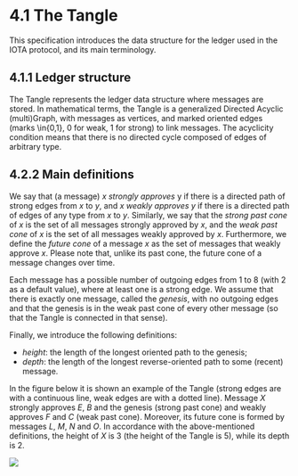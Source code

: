 # 4.1 The Tangle

This specification introduces the data structure for the ledger used in the IOTA protocol, and its main terminology.

## 4.1.1 Ledger structure

The Tangle represents the ledger data structure where messages are stored.
In mathematical terms, the Tangle is a generalized Directed Acyclic (multi)Graph, with messages as vertices, and marked oriented edges (marks \in\{0,1\}, 0 for weak, 1 for strong) to link messages.
The acyclicity condition means that there is no directed cycle composed of edges of arbitrary type.

## 4.2.2 Main definitions

We say that (a message) $x$ _strongly approves_ y if there is a directed path of strong edges from $x$ to $y$, and $x$ _weakly approves_ $y$ if there is a directed path of edges of any type from $x$ to $y$. 
Similarly, we say that the _strong past cone_ of $x$ is the set of all messages strongly approved by $x$, and the _weak past cone_ of $x$ is the set of all messages weakly approved by $x$. Furthermore, we define the _future cone_ of a message $x$ as the set of messages that weakly approve $x$. Please note that, unlike its past cone, the future cone of a message changes over time.

Each message has a possible number of outgoing edges from 1 to 8 (with 2 as a default value), where at least one is a strong edge.
We assume that there is exactly one message, called the _genesis_, with no outgoing edges and that the genesis is in the weak past cone of every other message (so that the Tangle is connected in that sense).

Finally, we introduce the following definitions:
* _height_: the length of the longest oriented path to the genesis;
* _depth_: the length of the longest reverse-oriented path to some (recent) message.

In the figure below it is shown an example of the Tangle (strong edges are with a continuous line, weak edges are with a dotted line). Message $X$ strongly approves $E$, $B$ and the genesis (strong past cone) and weakly approves $F$ and $C$ (weak past cone). Moreover, its future cone is formed by messages $L$, $M$, $N$ and $O$. In accordance with the above-mentioned definitions, the height of $X$ is 3 (the height of the Tangle is 5), while its depth is 2.

![](https://i.imgur.com/PE6kGn9.png)
